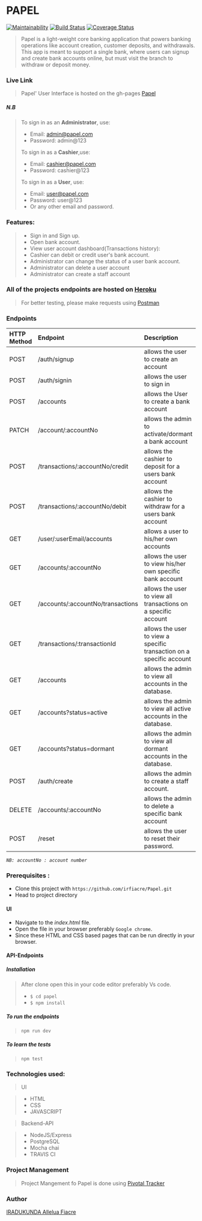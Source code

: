 # PAPEL
[![Maintainability](https://api.codeclimate.com/v1/badges/38c576278c9ea16aed17/maintainability)](https://codeclimate.com/github/irfiacre/Papel/maintainability)
[![Build Status](https://travis-ci.org/irfiacre/Papel.svg?branch=develop)](https://travis-ci.org/irfiacre/Papel)
[![Coverage Status](https://coveralls.io/repos/github/irfiacre/Papel/badge.svg?branch=develop)](https://coveralls.io/github/irfiacre/Papel?branch=develop)

>Papel is a light-weight core banking application that powers banking operations like account
creation, customer deposits, and withdrawals. This app is meant to support a single bank, where
users can signup and create bank accounts online, but must visit the branch to withdraw or
deposit money.

### Live Link 

> Papel' User Interface is hosted on the gh-pages  [Papel](https://irfiacre.github.io/Papel/)

##### N.B
>To sign in as an **Administrator**, use:
>
> - Email: admin@papel.com
> - Password: admin@123
>
>To sign in as a **Cashier**,use:
>
> - Email: cashier@papel.com
> - Password: cashier@123
>
>To sign in as a **User**, use:
>
> - Email: user@papel.com
> - Password: user@123
> - Or any other email and password.

### Features:
> - Sign in and Sign up.
> - Open bank account.
> - View user account dashboard(Transactions history): 
> - Cashier can debit or credit user's bank account. 
> - Administrator can change the status of a user bank account.
> - Administrator can delete a user account
> - Administrator can create  a staff account

### All of the projects endpoints are hosted on [Heroku](https://papel-bank.herokuapp.com)
> For better testing, please make requests using [Postman](https://www.getpostman.com/) 

### Endpoints
|HTTP Method|Endpoint |Description|
|:----------|:---------|:------------|
|POST |/auth/signup | allows the user to create an account|
|POST |/auth/signin | allows the user to sign in |
|POST|/accounts| allows the User to create a bank account
|PATCH |/account/:accountNo  |allows the admin to activate/dormant a bank account
|POST  |/transactions/:accountNo/credit| allows the cashier to deposit for a users bank account 
|POST  |/transactions/:accountNo/debit| allows the cashier to withdraw for a users bank account 
|GET|/user/:userEmail/accounts|allows a user to his/her own accounts
|GET |/accounts/:accountNo|allows the user to view his/her own specific bank account
|GET |/accounts/:accountNo/transactions| allows the user to view all transactions on a specific account
|GET |/transactions/:transactionId| allows the user to view a specific transaction on a specific account
|GET |/accounts|allows the admin to view all accounts in the database.
|GET |/accounts?status=active|allows the admin to view all active accounts in the database.
|GET |/accounts?status=dormant|allows the admin to view all dormant accounts in the database.
|POST |/auth/create|allows the admin to create a staff account.
|DELETE |/accounts/:accountNo|allows the admin to delete a specific bank account
|POST |/reset|allows the user to reset their password.

*`NB: accountNo : account number`*

### Prerequisites :

- Clone this project with `https://github.com/irfiacre/Papel.git`
- Head to project directory

#### UI
 - Navigate to the *index.html* file.
 - Open the file in your browser preferably `Google chrome`.
 - Since these HTML and CSS based pages that can be run directly in your browser.


#### API-Endpoints
 ##### Installation
> After clone open this in your code editor preferably Vs code.
> -  `$ cd papel`
> - `$ npm install`
>

 ##### To run the endpoints
 > `npm run dev`

 ##### To learn the tests
 > `npm test`

### Technologies used:

>UI      

> - HTML    
> - CSS   
> - JAVASCRIPT 

> Backend-API

>- NodeJS/Express
>- PostgreSQL 
>- Mocha chai
>- TRAVIS CI

### Project Management

> Project Mangement fo Papel is done using  [Pivotal Tracker](https://www.pivotaltracker.com/n/projects/2432180)

### Author 

[IRADUKUNDA Allelua Fiacre](https://github.com/irfiacre)

